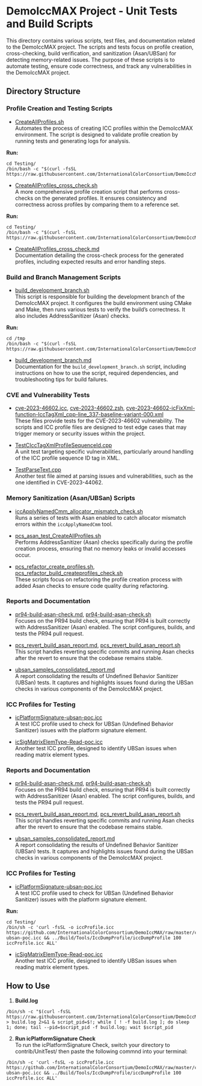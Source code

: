 # DemoIccMAX Project - Unit Tests and Build Scripts

This directory contains various scripts, test files, and documentation related to the DemoIccMAX project. The scripts and tests focus on profile creation, cross-checking, build verification, and sanitization (Asan/UBSan) for detecting memory-related issues. The purpose of these scripts is to automate testing, ensure code correctness, and track any vulnerabilities in the DemoIccMAX project.


## Directory Structure

### Profile Creation and Testing Scripts

- [CreateAllProfiles.sh](https://github.com/InternationalColorConsortium/DemoIccMAX/tree/development/contrib/UnitTest/CreateAllProfiles.sh)  
  Automates the process of creating ICC profiles within the DemoIccMAX environment. The script is designed to validate profile creation by running tests and generating logs for analysis.

**Run:**

   ```
   cd Testing/
   /bin/bash -c "$(curl -fsSL https://raw.githubusercontent.com/InternationalColorConsortium/DemoIccMAX/refs/heads/master/contrib/UnitTest/CreateAllProfiles.sh)"
   ```

- [CreateAllProfiles_cross_check.sh](https://github.com/InternationalColorConsortium/DemoIccMAX/tree/master/contrib/UnitTest/CreateAllProfiles_cross_check.sh)  
  A more comprehensive profile creation script that performs cross-checks on the generated profiles. It ensures consistency and correctness across profiles by comparing them to a reference set.

**Run:**

   ```
   cd Testing/
   /bin/bash -c "$(curl -fsSL https://raw.githubusercontent.com/InternationalColorConsortium/DemoIccMAX/refs/heads/master/contrib/UnitTest/CreateAllProfiles_cross_check.sh)"
   ```

- [CreateAllProfiles_cross_check.md](https://github.com/InternationalColorConsortium/DemoIccMAX/tree/master/contrib/UnitTest/CreateAllProfiles_cross_check.md)  
  Documentation detailing the cross-check process for the generated profiles, including expected results and error handling steps.

### Build and Branch Management Scripts

- [build_development_branch.sh](https://github.com/InternationalColorConsortium/DemoIccMAX/tree/master/contrib/UnitTest/build_development_branch.sh)  
  This script is responsible for building the development branch of the DemoIccMAX project. It configures the build environment using CMake and Make, then runs various tests to verify the build’s correctness. It also includes AddressSanitizer (Asan) checks.

**Run:**

   ```
   cd /tmp
   /bin/bash -c "$(curl -fsSL https://raw.githubusercontent.com/InternationalColorConsortium/DemoIccMAX/refs/heads/master/contrib/UnitTest/build_development_branch.sh)"
   ```

- [build_development_branch.md](https://github.com/InternationalColorConsortium/DemoIccMAX/tree/master/contrib/UnitTest/build_development_branch.md)  
  Documentation for the `build_development_branch.sh` script, including instructions on how to use the script, required dependencies, and troubleshooting tips for build failures.

### CVE and Vulnerability Tests

- [cve-2023-46602.icc](https://github.com/InternationalColorConsortium/DemoIccMAX/tree/master/contrib/UnitTest/cve-2023-46602.icc), [cve-2023-46602.zsh](https://github.com/InternationalColorConsortium/DemoIccMAX/tree/master/contrib/UnitTest/cve-2023-46602.zsh), [cve-2023-46602-icFixXml-function-IccTagXml_cpp-line_337-baseline-variant-000.xml](https://github.com/InternationalColorConsortium/DemoIccMAX/tree/master/contrib/UnitTest/cve-2023-46602-icFixXml-function-IccTagXml_cpp-line_337-baseline-variant-000.xml)  
  These files provide tests for the CVE-2023-46602 vulnerability. The scripts and ICC profile files are designed to test edge cases that may trigger memory or security issues within the project.

- [TestCIccTagXmlProfileSequenceId.cpp](https://github.com/InternationalColorConsortium/DemoIccMAX/tree/master/contrib/UnitTest/TestCIccTagXmlProfileSequenceId.cpp)  
  A unit test targeting specific vulnerabilities, particularly around handling of the ICC profile sequence ID tag in XML.

- [TestParseText.cpp](https://github.com/InternationalColorConsortium/DemoIccMAX/tree/master/contrib/UnitTest/TestParseText.cpp)  
  Another test file aimed at parsing issues and vulnerabilities, such as the one identified in CVE-2023-44062.

### Memory Sanitization (Asan/UBSan) Scripts

- [iccApplyNamedCmm_allocator_mismatch_check.sh](https://github.com/InternationalColorConsortium/DemoIccMAX/tree/master/contrib/UnitTest/iccApplyNamedCmm_allocator_mismatch_check.sh)  
  Runs a series of tests with Asan enabled to catch allocator mismatch errors within the `iccApplyNamedCmm` tool.

- [pcs_asan_test_CreateAllProfiles.sh](https://github.com/InternationalColorConsortium/DemoIccMAX/tree/master/contrib/UnitTest/pcs_asan_test_CreateAllProfiles.sh)  
  Performs AddressSanitizer (Asan) checks specifically during the profile creation process, ensuring that no memory leaks or invalid accesses occur.

- [pcs_refactor_create_profiles.sh](https://github.com/InternationalColorConsortium/DemoIccMAX/tree/master/contrib/UnitTest/pcs_refactor_create_profiles.sh), [pcs_refactor_build_createprofiles_check.sh](https://github.com/InternationalColorConsortium/DemoIccMAX/tree/master/contrib/UnitTest/pcs_refactor_build_createprofiles_check.sh)  
  These scripts focus on refactoring the profile creation process with added Asan checks to ensure code quality during refactoring.

### Reports and Documentation

- [pr94-build-asan-check.md](https://github.com/InternationalColorConsortium/DemoIccMAX/tree/master/contrib/UnitTest/pr94-build-asan-check.md), [pr94-build-asan-check.sh](https://github.com/InternationalColorConsortium/DemoIccMAX/tree/master/contrib/UnitTest/pr94-build-asan-check.sh)  
  Focuses on the PR94 build check, ensuring that PR94 is built correctly with AddressSanitizer (Asan) enabled. The script configures, builds, and tests the PR94 pull request.

- [pcs_revert_build_asan_report.md](https://github.com/InternationalColorConsortium/DemoIccMAX/tree/master/contrib/UnitTest/pcs_revert_build_asan_report.md), [pcs_revert_build_asan_report.sh](https://github.com/InternationalColorConsortium/DemoIccMAX/tree/master/contrib/UnitTest/pcs_revert_build_asan_report.sh)  
  This script handles reverting specific commits and running Asan checks after the revert to ensure that the codebase remains stable.

- [ubsan_samples_consolidated_report.md](https://github.com/InternationalColorConsortium/DemoIccMAX/tree/master/contrib/UnitTest/ubsan_samples_consolidated_report.md)  
  A report consolidating the results of Undefined Behavior Sanitizer (UBSan) tests. It captures and highlights issues found during the UBSan checks in various components of the DemoIccMAX project.

### ICC Profiles for Testing

- [icPlatformSignature-ubsan-poc.icc](https://github.com/InternationalColorConsortium/DemoIccMAX/tree/master/contrib/UnitTest/icPlatformSignature-ubsan-poc.icc)  
  A test ICC profile used to check for UBSan (Undefined Behavior Sanitizer) issues with the platform signature element.

- [icSigMatrixElemType-Read-poc.icc](https://github.com/InternationalColorConsortium/DemoIccMAX/tree/master/contrib/UnitTest/icSigMatrixElemType-Read-poc.icc)  
  Another test ICC profile, designed to identify UBSan issues when reading matrix element types.

### Reports and Documentation

- [pr94-build-asan-check.md](https://github.com/InternationalColorConsortium/DemoIccMAX/tree/master/contrib/UnitTest/pr94-build-asan-check.md), [pr94-build-asan-check.sh](https://github.com/InternationalColorConsortium/DemoIccMAX/tree/master/contrib/UnitTest/pr94-build-asan-check.sh)  
  Focuses on the PR94 build check, ensuring that PR94 is built correctly with AddressSanitizer (Asan) enabled. The script configures, builds, and tests the PR94 pull request.

- [pcs_revert_build_asan_report.md](https://github.com/InternationalColorConsortium/DemoIccMAX/tree/master/contrib/UnitTest/pcs_revert_build_asan_report.md), [pcs_revert_build_asan_report.sh](https://github.com/InternationalColorConsortium/DemoIccMAX/tree/master/contrib/UnitTest/pcs_revert_build_asan_report.sh)  
  This script handles reverting specific commits and running Asan checks after the revert to ensure that the codebase remains stable.

- [ubsan_samples_consolidated_report.md](https://github.com/InternationalColorConsortium/DemoIccMAX/tree/master/contrib/UnitTest/ubsan_samples_consolidated_report.md)  
  A report consolidating the results of Undefined Behavior Sanitizer (UBSan) tests. It captures and highlights issues found during the UBSan checks in various components of the DemoIccMAX project.

### ICC Profiles for Testing

- [icPlatformSignature-ubsan-poc.icc](https://github.com/InternationalColorConsortium/DemoIccMAX/tree/master/contrib/UnitTest/icPlatformSignature-ubsan-poc.icc)  
  A test ICC profile used to check for UBSan (Undefined Behavior Sanitizer) issues with the platform signature element.

**Run:**
   ```
   cd Testing/
   /bin/sh -c 'curl -fsSL -o iccProfile.icc https://github.com/InternationalColorConsortium/DemoIccMAX/raw/master/contrib/UnitTest/icPlatformSignature-ubsan-poc.icc && ../Build/Tools/IccDumpProfile/iccDumpProfile 100 iccProfile.icc ALL'
   ```

- [icSigMatrixElemType-Read-poc.icc](https://github.com/InternationalColorConsortium/DemoIccMAX/tree/master/contrib/UnitTest/icSigMatrixElemType-Read-poc.icc)  
  Another test ICC profile, designed to identify UBSan issues when reading matrix element types.

## How to Use

1. **Build.log**

```
/bin/sh -c "$(curl -fsSL https://raw.githubusercontent.com/InternationalColorConsortium/DemoIccMAX/refs/heads/master/contrib/UnitTest/build_master_branch.sh)" > build.log 2>&1 & script_pid=$!; while [ ! -f build.log ]; do sleep 1; done; tail --pid=$script_pid -f build.log; wait $script_pid
```

2. **Run icPlatformSignature Check**  
   To run the icPlatformSignature Check, switch your directory to contrib/UnitTest/ then paste the following commnd into your terminal:
```
/bin/sh -c 'curl -fsSL -o iccProfile.icc https://github.com/InternationalColorConsortium/DemoIccMAX/raw/master/contrib/UnitTest/icPlatformSignature-ubsan-poc.icc && ../Build/Tools/IccDumpProfile/iccDumpProfile 100 iccProfile.icc ALL'
```
 
